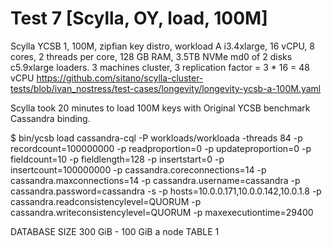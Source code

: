 # Test 7 [Scylla, OY, load, 100M]

Scylla YCSB 1, 100M, zipfian key distro, workload A
i3.4xlarge, 16 vCPU, 8 cores, 2 threads per core, 128 GB RAM, 3.5TB NVMe md0 of 2 disks
c5.9xlarge loaders.
3 machines cluster, 3 replication factor = 3 * 16 = 48 vCPU
https://github.com/sitano/scylla-cluster-tests/blob/ivan_nostress/test-cases/longevity/longevity-ycsb-a-100M.yaml

Scylla took 20 minutes to load 100M keys with Original YCSB benchmark Cassandra binding.

$ bin/ycsb load cassandra-cql -P workloads/workloada -threads 84 -p recordcount=100000000 -p readproportion=0 -p updateproportion=0 -p fieldcount=10 -p fieldlength=128 -p insertstart=0 -p insertcount=100000000 -p cassandra.coreconnections=14 -p cassandra.maxconnections=14 -p cassandra.username=cassandra -p cassandra.password=cassandra -s  -p hosts=10.0.0.171,10.0.0.142,10.0.1.8 -p cassandra.readconsistencylevel=QUORUM -p cassandra.writeconsistencylevel=QUORUM -p maxexecutiontime=29400

DATABASE SIZE 300 GiB - 100 GiB a node
TABLE 1
